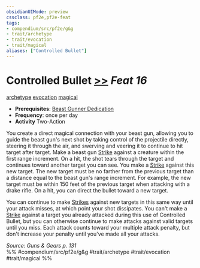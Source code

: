 ```yaml
---
obsidianUIMode: preview
cssclass: pf2e,pf2e-feat
tags:
- compendium/src/pf2e/g&g
- trait/archetype
- trait/evocation
- trait/magical
aliases: ["Controlled Bullet"]
---
```

# Controlled Bullet  [>>](../../rules/core-rulebook/chapter-9-playing-the-game.md#Actions "Two-Action") *Feat 16*  
[archetype](../../rules/traits/archetype.md)  [evocation](../../rules/traits/evocation.md)  [magical](../../rules/traits/magical.md)  

- **Prerequisites**: [Beast Gunner Dedication](beast-gunner-dedication-g-g.md)
- **Frequency**: once per day
- **Activity** Two-Action

You create a direct magical connection with your beast gun, allowing you to guide the beast gun's next shot by taking control of the projectile directly, steering it through the air, and swerving and veering it to continue to hit target after target. Make a beast gun [Strike](../../rules/actions/strike.md) against a creature within the first range increment. On a hit, the shot tears through the target and continues toward another target you can see. You make a [Strike](../../rules/actions/strike.md) against this new target. The new target must be no farther from the previous target than a distance equal to the beast gun's range increment. For example, the new target must be within 150 feet of the previous target when attacking with a drake rifle. On a hit, you can direct the bullet toward a new target.

You can continue to make [Strikes](../../rules/actions/strike.md) against new targets in this same way until your attack misses, at which point your shot dissipates. You can't make a [Strike](../../rules/actions/strike.md) against a target you already attacked during this use of Controlled Bullet, but you can otherwise continue to make attacks against valid targets until you miss. Each attack counts toward your multiple attack penalty, but don't increase your penalty until you've made all your attacks.

*Source: Guns & Gears p. 131*  
%% #compendium/src/pf2e/g&g #trait/archetype #trait/evocation #trait/magical %%
